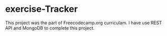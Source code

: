 # exercise-Tracker
This project was the part of Freecodecamp.org curriculam.
I have use REST API and MongoDB to complete this project.

